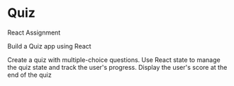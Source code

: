 # Quiz

React Assignment

Build a Quiz app using React

Create a quiz with multiple-choice questions.
Use React state to manage the quiz state and track the user's progress.
Display the user's score at the end of the quiz
